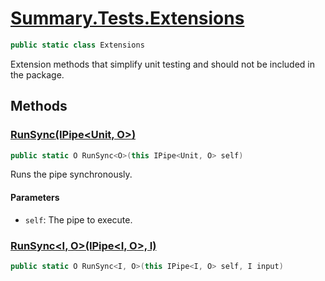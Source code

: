 # [Summary.Tests.Extensions](../src/Tests/Extensions.cs#L7)
```cs
public static class Extensions
```

Extension methods that simplify unit testing and should not be included in the package.

## Methods
### [RunSync<O>(IPipe<Unit, O>)](../src/Tests/Extensions.cs#L13)
```cs
public static O RunSync<O>(this IPipe<Unit, O> self)
```

Runs the pipe synchronously.

#### Parameters
- `self`: The pipe to execute.

### [RunSync<I, O>(IPipe<I, O>, I)](../src/Tests/Extensions.cs#L17)
```cs
public static O RunSync<I, O>(this IPipe<I, O> self, I input)
```

